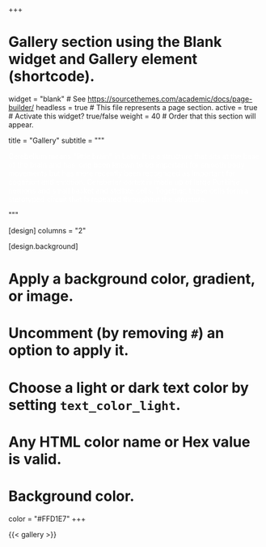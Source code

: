 +++
# Gallery section using the Blank widget and Gallery element (shortcode).
widget = "blank"  # See https://sourcethemes.com/academic/docs/page-builder/
headless = true  # This file represents a page section.
active = true  # Activate this widget? true/false
weight = 40  # Order that this section will appear.

title = "Gallery"
subtitle = """<p style="color:white"> Cerebellum means "little brain" in Latin. It is a structure that sits at the base of the brain and has long been known to be important for smooth body movements but has more recently been recognized as important for cognition and emotion. Cerebellar cortex is made up of large Purkinje neurons and small basket and stellate cells. Together, these cells form a sterotyped circuit that is repeated throughout the structure.</p> """ 

[design]
  columns = "2"
  
  [design.background]
  # Apply a background color, gradient, or image.
  #   Uncomment (by removing `#`) an option to apply it.
  #   Choose a light or dark text color by setting `text_color_light`.
  #   Any HTML color name or Hex value is valid.
  
  # Background color.
  color = "#FFD1E7"
+++

{{< gallery >}}
